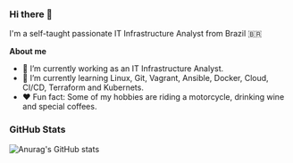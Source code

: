 ### Hi there 👋

I'm a self-taught passionate IT Infrastructure Analyst from Brazil 🇧🇷

**About me**

- 🔭 I’m currently working as an IT Infrastructure Analyst.
- 🌱 I’m currently learning Linux, Git, Vagrant, Ansible, Docker, Cloud, CI/CD, Terraform and Kubernets.
- ❤️️ Fun fact: Some of my hobbies are riding a motorcycle, drinking wine and special coffees.  

<h3 align="left">GitHub Stats</h3>

![Anurag's GitHub stats](https://github-readme-stats.vercel.app/api?username=rafaelmotadasilva&show_icons=true&theme=transparent)